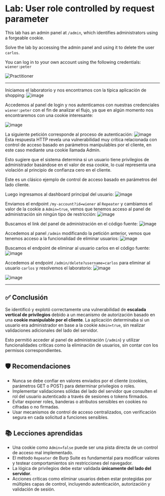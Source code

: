 # Lab: User role controlled by request parameter

This lab has an admin panel at `/admin`, which identifies administrators using a forgeable cookie.

Solve the lab by accessing the admin panel and using it to delete the user `carlos`.

You can log in to your own account using the following credentials: `wiener:peter`

![Practitioner](https://img.shields.io/badge/level-Apprentice-green) 

---

Iniciamos el laboratorio y nos encontramos con la típica aplicación de shopping:
![image](https://github.com/user-attachments/assets/49dcf151-80e2-4201-a5bb-5adbfb8086bf)


Accedemos al panel de login y nos autenticamos con nuestras credenciales `wiener:peter` con el fin de analizar el flujo, ya que en algún momento nos encontraremos con una cookie interesante:

![image](https://github.com/user-attachments/assets/313c582b-b244-4426-b6ef-0e2391f51ce2)

La siguiente petición corresponde al proceso de autenticación:
![image](https://github.com/user-attachments/assets/81d9fc4a-dce3-4f3e-b098-3db87b3675a5)
Esta respuesta HTTP revela una vulnerabilidad muy crítica relacionada con control de acceso basado en parámetros manipulables por el cliente, en este caso mediante una cookie llamada Admin.

Esto sugiere que el sistema determina si un usuario tiene privilegios de administrador basándose en el valor de esa cookie, lo cual representa una violación al principio de confianza cero en el cliente.

Este es un clásico ejemplo de control de acceso basado en parámetros del lado cliente.


Luego ingresamos al dashboard principal del usuario:
![image](https://github.com/user-attachments/assets/12dee1a1-b66d-40f6-927d-c699d99ab105)


Enviamos el endpoint `/my-account?id=wiener` al `Repeater` y cambiamos el valor de la cookie a `Admin=true`, vemos que tenemos acceso al panel de administración sin ningún tipo de restricción:
![image](https://github.com/user-attachments/assets/422cd446-93d6-45f4-a50e-b32cbd9e767b)

Buscamos el link del panel de administración en el código fuente:
![image](https://github.com/user-attachments/assets/98bd6a4e-de15-4820-979e-127054c5830b)


Accedemos al panel `/admin` modificando la petición anterior, vemos que tenemos acceso a la funcionalidad de eliminar usuarios:
![image](https://github.com/user-attachments/assets/088182be-b2da-4130-a32b-1342b818f531)

Buscamos el endpoint de eliminar al usuario carlos en el código fuente:
![image](https://github.com/user-attachments/assets/941c2a34-5e63-45e8-8a65-c4d39071d476)

Accedemos al endpoint `/admin/delete?username=carlos` para eliminar al usuario `carlos` y resolvemos el laboratorio:
![image](https://github.com/user-attachments/assets/988e2c0e-97cb-4a9c-8d3c-4ba090080a04)

![image](https://github.com/user-attachments/assets/d6cbc124-367c-43ac-8d3c-003abb72e97e)

---

## ✅ Conclusión

Se identificó y explotó correctamente una vulnerabilidad de **escalada vertical de privilegios** debido a un mecanismo de autorización basado en una **cookie manipulable por el cliente**. La aplicación determinaba si un usuario era administrador en base a la cookie `Admin=true`, sin realizar validaciones adicionales del lado del servidor.

Esto permitió acceder al panel de administración (`/admin`) y utilizar funcionalidades críticas como la eliminación de usuarios, sin contar con los permisos correspondientes.

## 🛡️ Recomendaciones

- Nunca se debe confiar en valores enviados por el cliente (cookies, parámetros GET o POST) para determinar privilegios o roles.
- Implementar validaciones sólidas del lado del servidor que consulten el rol del usuario autenticado a través de sesiones o tokens firmados.
- Evitar exponer roles, banderas o atributos sensibles en cookies no cifradas o no firmadas.
- Usar mecanismos de control de acceso centralizados, con verificación segura en cada solicitud a funciones sensibles.

## 📚 Lecciones aprendidas

- Una cookie como `Admin=false` puede ser una pista directa de un control de acceso mal implementado.
- El método `Repeater` de Burp Suite es fundamental para modificar valores y testear comportamientos sin restricciones del navegador.
- La lógica de privilegios debe estar validada **únicamente del lado del servidor**.
- Acciones críticas como eliminar usuarios deben estar protegidas por múltiples capas de control, incluyendo autenticación, autorización y validación de sesión.











